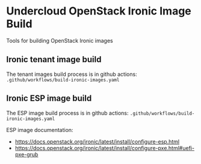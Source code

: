 # Undercloud OpenStack Ironic Image Build

Tools for building OpenStack Ironic images

## Ironic tenant image build

The tenant images build process is in github actions: `.github/workflows/build-ironic-images.yaml`

## Ironic ESP image build

The ESP image build process is in github actions: `.github/workflows/build-ironic-images.yaml`

ESP image documentation:

* <https://docs.openstack.org/ironic/latest/install/configure-esp.html>
* <https://docs.openstack.org/ironic/latest/install/configure-pxe.html#uefi-pxe-grub>
